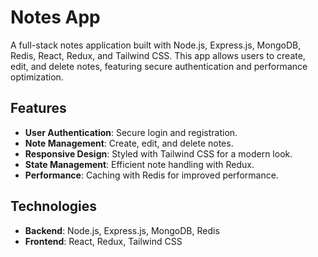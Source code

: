 # Notes App

A full-stack notes application built with Node.js, Express.js, MongoDB, Redis, React, Redux, and Tailwind CSS. This app allows users to create, edit, and delete notes, featuring secure authentication and performance optimization.

## Features

- **User Authentication**: Secure login and registration.
- **Note Management**: Create, edit, and delete notes.
- **Responsive Design**: Styled with Tailwind CSS for a modern look.
- **State Management**: Efficient note handling with Redux.
- **Performance**: Caching with Redis for improved performance.

## Technologies

- **Backend**: Node.js, Express.js, MongoDB, Redis
- **Frontend**: React, Redux, Tailwind CSS

